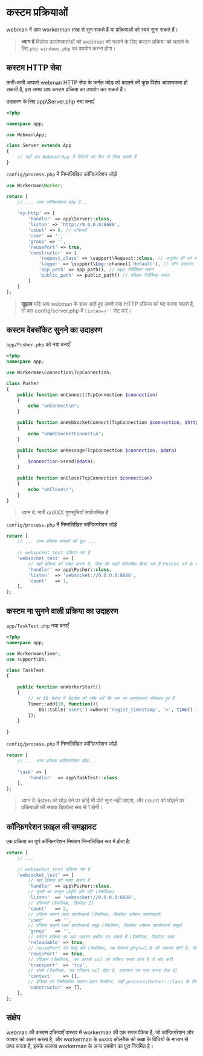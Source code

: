 # कस्टम प्रक्रियाओं

webman में आप workerman तरह से सुन सकते हैं या प्रक्रियाओं को स्वयं सुना सकते हैं।

> **ध्यान दें**
> विंडोज़ उपयोगकर्ताओं को webman को चलाने के लिए कस्टम प्रक्रिया को चलाने के लिए `php windows.php` का उपयोग करना होगा।

## कस्टम HTTP सेवा
कभी-कभी आपको webman HTTP सेवा के कर्नल कोड को बदलने की कुछ विशेष आवश्यकता हो सकती है, इस समय आप कस्टम प्रक्रिया का उपयोग कर सकते हैं।

उदाहरण के लिए app\Server.php नया बनाएँ

```php
<?php

namespace app;

use Webman\App;

class Server extends App
{
    // यहाँ आप Webman\App में विधियों को फिर से लिख सकते हैं
}
```

`config/process.php` में निम्नलिखित कॉन्फ़िगरेशन जोड़ें

```php
use Workerman\Worker;

return [
    // ... अन्य कॉन्फ़िगरेशन छोड़ दें...
    
    'my-http' => [
        'handler' => app\Server::class,
        'listen' => 'http://0.0.0.0:8686',
        'count' => 8, // प्रक्रियाएँ
        'user' => '',
        'group' => '',
        'reusePort' => true,
        'constructor' => [
            'request_class' => \support\Request::class, // अनुरोध की वर्ग सेट करें
            'logger' => \support\Log::channel('default'), // लॉग उदाहरण
            'app_path' => app_path(), // app निर्देशिका स्थान
            'public_path' => public_path() // पब्लिक निर्देशिका स्थान
        ]
    ]
];
```

> **सुझाव**
> यदि आप webman के साथ आते हुए अपने पास HTTP प्रक्रिया को बंद करना चाहते हैं, तो बस config/server.php में `listen=>''` सेट करें।

## कस्टम वेबसॉकेट सुनने का उदाहरण

`app/Pusher.php` को नया बनाएँ
```php
<?php
namespace app;

use Workerman\Connection\TcpConnection;

class Pusher
{
    public function onConnect(TcpConnection $connection)
    {
        echo "onConnect\n";
    }

    public function onWebSocketConnect(TcpConnection $connection, $http_buffer)
    {
        echo "onWebSocketConnect\n";
    }

    public function onMessage(TcpConnection $connection, $data)
    {
        $connection->send($data);
    }

    public function onClose(TcpConnection $connection)
    {
        echo "onClose\n";
    }
}
```
> ध्यान दें: सभी onXXX गुणसूचियाँ सार्वजनिक हैं

`config/process.php` में निम्नलिखित कॉन्फ़िगरेशन जोड़ें
```php
return [
    // ... अन्य प्रक्रिया समाकों की छूट ...
    
    // websocket_test प्रक्रिया नाम है
    'websocket_test' => [
        // यहाँ प्रक्रिया वर्ग स्पष्ट करता है, जैसा कि पहले परिभाषित किया गया है Pusher वर्ग के रूप में।
        'handler' => app\Pusher::class,
        'listen'  => 'websocket://0.0.0.0:8888',
        'count'   => 1,
    ],
];
```

## कस्टम ना सुनने वाली प्रक्रिया का उदाहरण
`app/TaskTest.php` नया बनाएँ
```php
<?php
namespace app;

use Workerman\Timer;
use support\Db;

class TaskTest
{
  
    public function onWorkerStart()
    {
        // हर 10 सेकंड में डेटाबेस की जाँच करें कि क्या नए उपयोगकर्ता रजिस्टर हुए हैं
        Timer::add(10, function(){
            Db::table('users')->where('regist_timestamp', '>', time()-10)->get();
        });
    }
    
}
```
`config/process.php` में निम्नलिखित कॉन्फ़िगरेशन जोड़ें
```php
return [
    // ... अन्य प्रक्रिया कॉन्फ़िगरेशन छोड़...
    
    'task' => [
        'handler'  => app\TaskTest::class
    ],
];
```

> ध्यान दें: listen को छोड़ देने पर कोई भी पोर्ट सुना नहीं जाएगा, और count को छोड़ने पर प्रक्रियाओं की संख्या डिफ़ॉल्ट रूप से 1 होगी।

## कॉन्फ़िगरेशन फ़ाइल की समझावट

एक प्रक्रिया का पूर्ण कॉन्फ़िगरेशन निमंत्रण निम्नलिखित रूप में होता है:
```php
return [
    // ... 

    // websocket_test प्रक्रिया नाम है
    'websocket_test' => [
        // यहाँ प्रक्रिया वर्ग स्पष्ट करता है
        'handler' => app\Pusher::class,
        // सुनने का कानून आईपी और पोर्ट (वैकल्पिक)
        'listen'  => 'websocket://0.0.0.0:8888',
        // प्रक्रियाएँ (वैकल्पिक, डिफ़ॉल्ट 1)
        'count'   => 2,
        // प्रक्रिया चलाने वाला उपयोगकर्ता (वैकल्पिक, डिफ़ॉल्ट वर्तमान उपयोगकर्ता)
        'user'    => '',
        // प्रक्रिया चलाने वाला उपयोगकर्ता समूह (वैकल्पिक, डिफ़ॉल्ट वर्तमान उपयोगकर्ता समूह)
        'group'   => '',
        // वर्तमान प्रक्रिया का आप उधारण तब्दील कर सकते हैं (वैकल्पिक, डिफ़ॉल्ट सच)
        'reloadable' => true,
        // reusePort को चालू करें (वैकल्पिक, यह विकल्प php>=7.0 की जरूरत होती है, डिफ़ॉल्ट रूप से सच होता है)
        'reusePort'  => true,
        // परिवहन (वैकल्पिक, जब आपको ssl को सक्रिय करना होता है तो सेट करें)
        'transport'  => 'tcp',
        // संदर्भ (वैकल्पिक, जब परिवहन ssl होता है, प्रमाणपत्र पथ पास करना होता है)
        'context'    => [], 
        // प्रक्रिया वर्ग निर्माणकोश आदान-प्रदान पैरामीटर, यहाँ process\Pusher::class के निर्माणकोश पैरामीटर हैं (वैकल्प, डिफ़ॉल्ट रूप से सच)
        'constructor' => [],
    ],
];
```

## संक्षेप
webman की कस्टम प्रक्रियाएँ वास्तव में workerman की एक सरल पैकेज है, जो कॉन्फ़िगरेशन और व्यापार को अलग करता है, और workerman के `onXXX` कोलबैक को कक्षा के विधियों के माध्यम से प्राप्त करता है, इसके अलावा workerman के अन्य उपयोग का पूरा नियमित है।

